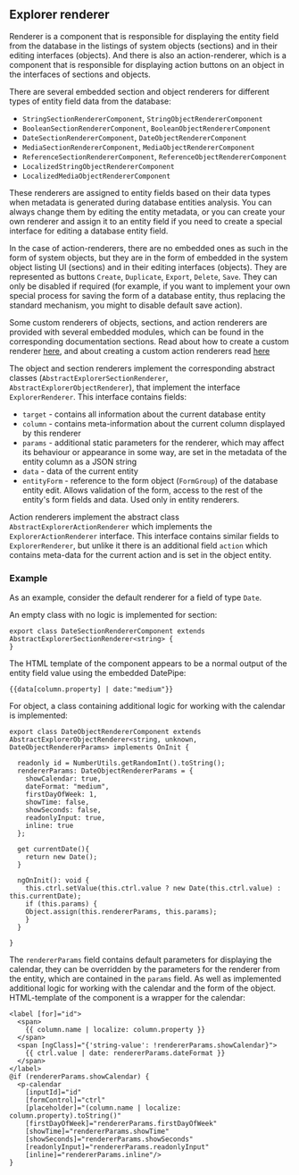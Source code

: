 ## Explorer renderer

Renderer is a component that is responsible for displaying the entity field from the database in the listings of system objects (sections) and in their editing interfaces (objects). And there is also an action-renderer, which is a component that is responsible for displaying action buttons on an object in the interfaces of sections and objects.

There are several embedded section and object renderers for different types of entity field data from the database: 

- `StringSectionRendererComponent`, `StringObjectRendererComponent`
- `BooleanSectionRendererComponent`, `BooleanObjectRendererComponent`
- `DateSectionRendererComponent`, `DateObjectRendererComponent`
- `MediaSectionRendererComponent`, `MediaObjectRendererComponent`
- `ReferenceSectionRendererComponent`, `ReferenceObjectRendererComponent`
- `LocalizedStringObjectRendererComponent`
- `LocalizedMediaObjectRendererComponent`

These renderers are assigned to entity fields based on their data types when metadata is generated during database entities analysis. You can always change them by editing the entity metadata, or you can create your own renderer and assign it to an entity field if you need to create a special interface for editing a database entity field.

In the case of action-renderers, there are no embedded ones as such in the form of system objects, but they are in the form of embedded in the system object listing UI (sections) and in their editing interfaces (objects). They are represented as buttons `Create`, `Duplicate`, `Export`, `Delete`, `Save`. They can only be disabled if required (for example, if you want to implement your own special process for saving the form of a database entity, thus replacing the standard mechanism, you might to disable default save action).

Some custom renderers of objects, sections, and action renderers are provided with several embedded modules, which can be found in the corresponding documentation sections. Read about how to create a custom renderer [here](https://github.com/alexander-kiriliuk/k-platform-client/blob/master/guide/explorer/explorer-custom-renderer.md), and about creating a custom action renderers read [here](https://github.com/alexander-kiriliuk/k-platform-client/blob/master/guide/explorer/explorer-custom-action-renderer.md)

The object and section renderers implement the corresponding abstract classes (`AbstractExplorerSectionRenderer`, `AbstractExplorerObjectRenderer`), that implement the interface `ExplorerRenderer`. This interface contains fields:
- `target` - contains all information about the current database entity
- `column` - contains meta-information about the current column displayed by this renderer
- `params` - additional static parameters for the renderer, which may affect its behaviour or appearance in some way, are set in the metadata of the entity column as a JSON string
- `data` - data of the current entity 
- `entityForm` - reference to the form object (`FormGroup`) of the database entity edit. Allows validation of the form, access to the rest of the entity's form fields and data. Used only in entity renderers.

Action renderers implement the abstract class `AbstractExplorerActionRenderer` which implements the `ExplorerActionRenderer` interface. This interface contains similar fields to `ExplorerRenderer`, but unlike it there is an additional field `action` which contains meta-data for the current action and is set in the object entity.

### Example

As an example, consider the default renderer for a field of type `Date`.

An empty class with no logic is implemented for section:

    export class DateSectionRendererComponent extends AbstractExplorerSectionRenderer<string> {
    }

The HTML template of the component appears to be a normal output of the entity field value using the embedded DatePipe:

`{{data[column.property] | date:"medium"}}`

For object, a class containing additional logic for working with the calendar is implemented:

    export class DateObjectRendererComponent extends AbstractExplorerObjectRenderer<string, unknown, DateObjectRendererParams> implements OnInit {
    
      readonly id = NumberUtils.getRandomInt().toString();
      rendererParams: DateObjectRendererParams = {
        showCalendar: true,
        dateFormat: "medium",
        firstDayOfWeek: 1,
        showTime: false,
        showSeconds: false,
        readonlyInput: true,
        inline: true
      };
      
      get currentDate(){
        return new Date();
      }
      
      ngOnInit(): void {
        this.ctrl.setValue(this.ctrl.value ? new Date(this.ctrl.value) : this.currentDate);
        if (this.params) {
        Object.assign(this.rendererParams, this.params);
        }
      }

    }
The `rendererParams` field contains default parameters for displaying the calendar, they can be overridden by the parameters for the renderer from the entity, which are contained in the `params` field. As well as implemented additional logic for working with the calendar and the form of the object. HTML-template of the component is a wrapper for the calendar: 

    <label [for]="id">
      <span>
        {{ column.name | localize: column.property }}
      </span>
      <span [ngClass]="{'string-value': !rendererParams.showCalendar}">
        {{ ctrl.value | date: rendererParams.dateFormat }}
      </span>
    </label>
    @if (rendererParams.showCalendar) {
      <p-calendar
        [inputId]="id"
        [formControl]="ctrl"
        [placeholder]="(column.name | localize: column.property).toString()"
        [firstDayOfWeek]="rendererParams.firstDayOfWeek"
        [showTime]="rendererParams.showTime"
        [showSeconds]="rendererParams.showSeconds"
        [readonlyInput]="rendererParams.readonlyInput"
        [inline]="rendererParams.inline"/>
    }
